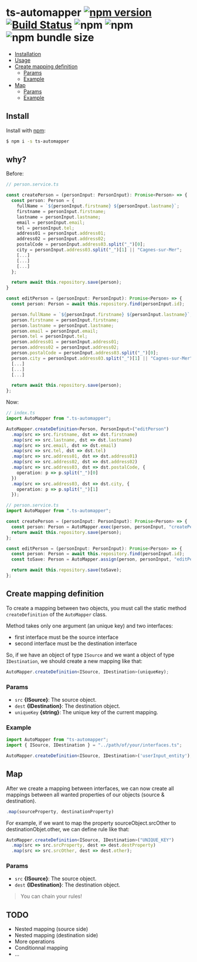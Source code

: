 # ts-automapper [![npm version](https://badge.fury.io/js/ts-automapper.svg)](https://www.npmjs.com/package/ts-automapper) [![Build Status](https://travis-ci.org/MADEiN83/ts-automapper.svg?branch=master)](https://travis-ci.org/MADEiN83/ts-automapper) ![npm](https://img.shields.io/npm/dm/ts-automapper) ![npm](https://img.shields.io/npm/dt/ts-automapper) ![npm bundle size](https://img.shields.io/bundlephobia/min/ts-automapper)

- [Installation](#installation)
- [Usage](#usage)
- [Create mapping definition](#create-mapping-definition)
  - [Params](#params)
  - [Example](#example)
- [Map](#map)
  - [Params](#params-1)
  - [Example](#example-1)

## Install

Install with [npm](https://www.npmjs.com/):

```bash
$ npm i -s ts-automapper
```

## why?

Before:

```ts
// person.service.ts

const createPerson = (personInput: PersonInput): Promise<Person> => {
  const person: Person = {
    fullName = `${personInput.firstname} ${personInput.lastname}`;
    firstname = personInput.firstname;
    lastname = personInput.lastname;
    email = personInput.email;
    tel = personInput.tel;
    address01 = personInput.address01;
    address02 = personInput.address02;
    postalCode = personInput.address03.split("_")[0];
    city = personInput.address03.split("_")[1] || "Cagnes-sur-Mer";
    [...]
    [...]
    [...]
  };

  return await this.repository.save(person);
}

const editPerson = (personInput: PersonInput): Promise<Person> => {
  const person: Person = await this.repository.find(personInput.id);

  person.fullName = `${personInput.firstname} ${personInput.lastname}`;
  person.firstname = personInput.firstname;
  person.lastname = personInput.lastname;
  person.email = personInput.email;
  person.tel = personInput.tel;
  person.address01 = personInput.address01;
  person.address02 = personInput.address02;
  person.postalCode = personInput.address03.split("_")[0];
  person.city = personInput.address03.split("_")[1] || "Cagnes-sur-Mer";
  [...]
  [...]
  [...]

  return await this.repository.save(person);
};
```

Now:

```ts
// index.ts
import AutoMapper from ".ts-automapper";

AutoMapper.createDefinition<Person, PersonInput>("editPerson")
  .map(src => src.firstname, dst => dst.firstname)
  .map(src => src.lastname, dst => dst.lastname)
  .map(src => src.email, dst => dst.email)
  .map(src => src.tel, dst => dst.tel)
  .map(src => src.address01, dst => dst.address01)
  .map(src => src.address02, dst => dst.address02)
  .map(src => src.address03, dst => dst.postalCode, {
    operation: p => p.split("_")[0]
  })
  .map(src => src.address03, dst => dst.city, {
    operation: p => p.split("_")[1]
  });
```

```ts
// person.service.ts
import AutoMapper from ".ts-automapper";

const createPerson = (personInput: PersonInput): Promise<Person> => {
  const person: Person = AutoMapper.exec(person, personInput, "createPerson");
  return await this.repository.save(person);
};

const editPerson = (personInput: PersonInput): Promise<Person> => {
  const person: Person = await this.repository.find(personInput.id);
  const toSave: Person = AutoMapper.assign(person, personInput, "editPerson");

  return await this.repository.save(toSave);
};
```

## Create mapping definition

To create a mapping between two objects, you must call the static method `createDefinition` of the `AutoMapper` class.

Method takes only one argument (an unique key) and two interfaces:

- first interface must be the source interface
- second interface must be the destination interface

So, if we have an object of type `ISource` and we want a object of type `IDestination`, we should create a new mapping like that:

```ts
AutoMapper.createDefinition<ISource, IDestination>(uniqueKey);
```

### Params

- `src` **{ISource}**: The source object.
- `dest` **{IDestination}**: The destination object.
- `uniqueKey` **{string}**: The unique key of the current mapping.

### Example

```ts
import AutoMapper from "ts-automapper";
import { ISource, IDestination } = "../path/of/your/interfaces.ts";

AutoMapper.createDefinition<ISource, IDestination>('userInput_entity');
```

## Map

After we create a mapping between interfaces, we can now create all mappings between all wanted properties of our objects (source & destination).

```ts
.map(sourceProperty, destinationProperty)
```

For example, if we want to map the property sourceObject.srcOther to destinationObjet.other, we can define rule like that:

```ts
AutoMapper.createDefinition<ISource, IDestination>("UNIQUE_KEY")
  .map(src => src.srcProperty, dest => dest.destProperty)
  .map(src => src.srcOther, dest => dest.other);
```

### Params

- `src` **{ISource}**: The source object.
- `dest` **{IDestination}**: The destination object.

> You can chain your rules!

## TODO

- Nested mapping (source side)
- Nested mapping (destination side)
- More operations
- Conditionnal mapping
- ...
